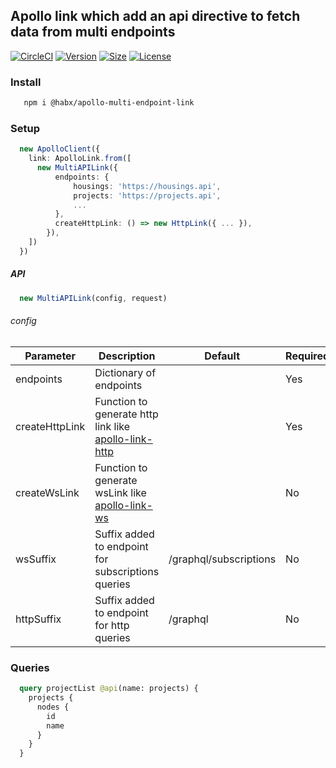 ## Apollo link which add an api directive to fetch data from multi endpoints

[![CircleCI](https://img.shields.io/circleci/build/github/habx/apollo-multi-endpoint-link)](https://app.circleci.com/pipelines/github/habx/apollo-multi-endpoint-link)
[![Version](https://img.shields.io/npm/v/@habx/apollo-multi-endpoint-link)](https://www.npmjs.com/package/@habx/apollo-multi-endpoint-link)
[![Size](https://img.shields.io/bundlephobia/min/@habx/apollo-multi-endpoint-link)](https://bundlephobia.com/result?p=@habx/apollo-multi-endpoint-link)
[![License](https://img.shields.io/github/license/habx/apollo-multi-endpoint-link)](/LICENSE)


### Install
```bash
   npm i @habx/apollo-multi-endpoint-link
```

### Setup
```typescript
  new ApolloClient({
    link: ApolloLink.from([
      new MultiAPILink({
          endpoints: {
              housings: 'https://housings.api',
              projects: 'https://projects.api',
              ...
          },
          createHttpLink: () => new HttpLink({ ... }),
        }),
    ])
  })
```

##### API
```typescript
  new MultiAPILink(config, request)
```

###### config

| Parameter      | Description                                                                                                 | Default        | Required |
|----------------|-------------------------------------------------------------------------------------------------------------|----------------|----------|
| endpoints      | Dictionary of endpoints                                                                                     |                | Yes      |
| createHttpLink | Function to generate http link like [apollo-link-http](https://www.apollographql.com/docs/link/links/http/) |                | Yes      |
| createWsLink   | Function to generate wsLink like [apollo-link-ws](https://www.apollographql.com/docs/link/links/ws/)        |                | No       |
| wsSuffix       | Suffix added to endpoint for subscriptions queries                                                          | /graphql/subscriptions | No       |
| httpSuffix     | Suffix added to endpoint for http queries                                                                   | /graphql       | No       |
### Queries
```graphql
  query projectList @api(name: projects) {
    projects {
      nodes {
        id
        name
      }
    }
  }
````
